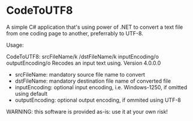 # CodeToUTF8

A simple C# application that's using power of .NET to convert a text file from one coding page to another, preferrably to UTF-8.


Usage:

CodeToUTF8: srcFileName/k /dstFileName/k inputEncoding/o outputEncoding/o
Recodes an input text using. Version 4.0.0.0

 - srcFileName: mandatory source file name to convert
 - dstFileName: mandatory destination file name of converted file
 - inputEncoding: optional input encoding, i.e. Windows-1250, if omitted using default
 - outputEncoding: optional output encoding, if ommited using UTF-8


WARNING: this software is provided as-is: use it at your own risk!
